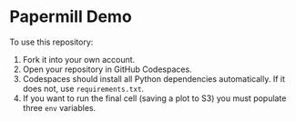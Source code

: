 # Papermill Demo

To use this repository:

1. Fork it into your own account.
2. Open your repository in GitHub Codespaces.
3. Codespaces should install all Python dependencies automatically. If it does not, use `requirements.txt`.
4. If you want to run the final cell (saving a plot to S3) you must populate three `env` variables.
